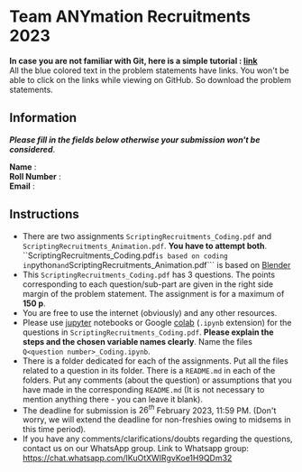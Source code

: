 # Team ANYmation Recruitments 2023

**In case you are not familiar with Git, here is a simple tutorial : [link](https://www.youtube.com/watch?v=xmK1Q5uzH4w)** <br>
All the blue colored text in the problem statements have links. You won't be able to click on the links while viewing on GitHub. So download the problem statements.

## Information

___Please fill in the fields below otherwise your submission won't be considered___.

**Name** : <br>
**Roll Number** : <br>
**Email** : <br>

## Instructions

* There are two assignments ```ScriptingRecruitments_Coding.pdf``` and ```ScriptingRecruitments_Animation.pdf```. **You have to attempt both**. ``ScriptingRecruitments_Coding.pdf``` is based on coding in ```python``` and ```ScriptingRecruitments_Animation.pdf``` is based on [Blender](https://www.blender.org/)
* This ```ScriptingRecruitments_Coding.pdf``` has 3 questions. The points corresponding to each question/sub-part are given in the right side margin of the problem statement. The assignment is for a maximum of **150 p**.
* You are free to use the internet (obviously) and any other resources.
* Please use [jupyter](https://jupyter.org/install) notebooks or Google [colab](https://colab.research.google.com/) (```.ipynb``` extension) for the questions in ```ScriptingRecruitments_Coding.pdf```. **Please explain the steps and the chosen variable names clearly**. Name the files ```Q<question number>_Coding.ipynb```.
* There is a folder dedicated for each of the assignments. Put all the files related to a question in its folder. There is a ```README.md``` in each of the folders. Put any comments (about the question) or assumptions that you have made in the corresponding ```README.md``` (It is not necessary to mention anything there - you can leave it blank).
* The deadline for submission is $26^{th}$ February 2023, 11:59 PM. (Don't worry, we will extend the deadline for non-freshies owing to midsems in this time period).
* If you have any comments/clarifications/doubts regarding the questions, contact us on our WhatsApp group. Link to Whatsapp group: https://chat.whatsapp.com/IKuOtXWIRgvKoe1H9QDm32
